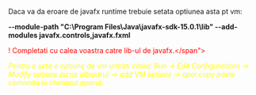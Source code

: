 Daca va da eroare de javafx runtime trebuie setata optiunea asta pt vm:

**--module-path "C:\Program Files\Java\javafx-sdk-15.0.1\lib" --add-modules javafx.controls,javafx.fxml**

<span style="color:red">! Completati cu calea voastra catre lib-ul de javafx.</span">

<span style="color:yellow">*Pentru a seta o optiune de vm urmati calea:
    Run -> Edit Configurations -> Modify options (scris albastru) -> add VM options -> apoi copy paste comanda in chenarul aparut.*</span>